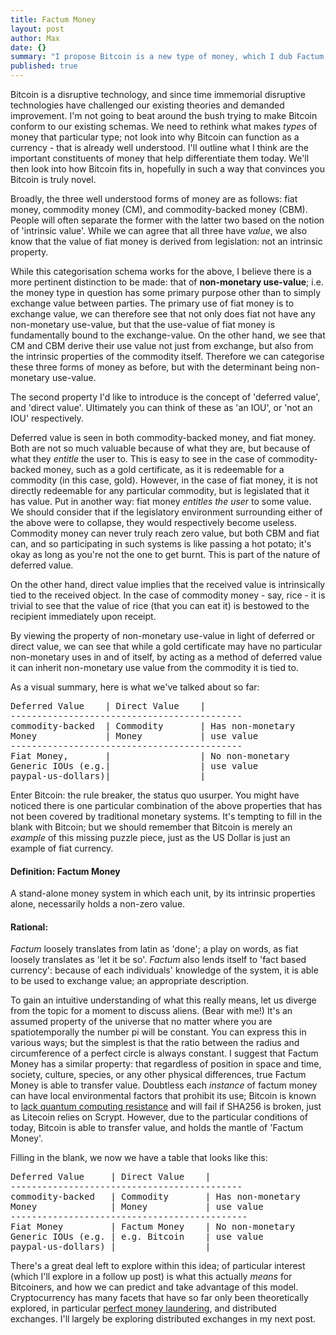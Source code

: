 ```yaml
---
title: Factum Money
layout: post
author: Max
date: {}
summary: "I propose Bitcoin is a new type of money, which I dub Factum Money."
published: true
---
```



Bitcoin is a disruptive technology, and since time immemorial disruptive technologies have challenged our existing theories and demanded improvement. I'm not going to beat around the bush trying to make Bitcoin conform to our existing schemas. We need to rethink what makes *types* of money that particular type; not look into why Bitcoin can function as a currency - that is already well understood. I'll outline what I think are the important constituents of money that help differentiate them today. We'll then look into how Bitcoin fits in, hopefully in such a way that convinces you Bitcoin is truly novel.

Broadly, the three well understood forms of money are as follows: fiat money, commodity money (CM), and commodity-backed money (CBM). People will often separate the former with the latter two based on the notion of 'intrinsic value'. While we can agree that all three have *value*, we also know that the value of fiat money is derived from legislation: not an intrinsic property.

While this categorisation schema works for the above, I believe there is a more pertinent distinction to be made: that of **non-monetary use-value**; i.e. the money type in question has some primary purpose other than to simply exchange value between parties. The primary use of fiat money is to exchange value, we can therefore see that not only does fiat not have any non-monetary use-value, but that the use-value of fiat money is fundamentally bound to the exchange-value. On the other hand, we see that CM and CBM derive their use value not just from exchange, but also from the intrinsic properties of the commodity itself. Therefore we can categorise these three forms of money as before, but with the determinant being non-monetary use-value.

The second property I'd like to introduce is the concept of 'deferred value', and 'direct value'. Ultimately you can think of these as 'an IOU', or 'not an IOU' respectively.

Deferred value is seen in both commodity-backed money, and fiat money. Both are not so much valuable because of what they are, but because of what they *entitle* the user to. This is easy to see in the case of commodity-backed money, such as a gold certificate, as it is redeemable for a commodity (in this case, gold). However, in the case of fiat money, it is not directly redeemable for any particular commodity, but is legislated that it has value. Put in another way: fiat money *entitles the user* to some value. We should consider that if the legislatory environment surrounding either of the above were to collapse, they would respectively become useless. Commodity money can never truly reach zero value, but both CBM and fiat can, and so participating in such systems is like passing a hot potato; it's okay as long as you're not the one to get burnt. This is part of the nature of deferred value.

On the other hand, direct value implies that the received value is intrinsically tied to the received object. In the case of commodity money - say, rice - it is trivial to see that the value of rice (that you can eat it) is bestowed to the recipient immediately upon receipt.

By viewing the property of non-monetary use-value in light of deferred or direct value, we can see that while a gold certificate may have no particular non-monetary uses in and of itself, by acting as a method of deferred value it can inherit non-monetary use value from the commodity it is tied to.

As a visual summary, here is what we've talked about so far:

<pre>
Deferred Value    | Direct Value    |
--------------------------------------------
commodity-backed  | Commodity       | Has non-monetary
Money             | Money           | use value
--------------------------------------------
Fiat Money,       |                 | No non-monetary
Generic IOUs (e.g.|                 | use value
paypal-us-dollars)|                 |
</pre>

Enter Bitcoin: the rule breaker, the status quo usurper. You might have noticed there is one particular combination of the above properties that has not been covered by traditional monetary systems. It's tempting to fill in the blank with Bitcoin; but we should remember that Bitcoin is merely an *example* of this missing puzzle piece, just as the US Dollar is just an example of fiat currency.

#### Definition: Factum Money

A stand-alone money system in which each unit, by its intrinsic properties alone, necessarily holds a non-zero value.

#### Rational:
*Factum* loosely translates from latin as 'done'; a play on words, as fiat loosely translates as 'let it be so'.
*Factum* also lends itself to 'fact based currency': because of each individuals' knowledge of the system, it is able to be used to exchange value; an appropriate description.

To gain an intuitive understanding of what this really means, let us diverge from the topic for a moment to discuss aliens. (Bear with me!) It's an assumed property of the universe that no matter where you are spatiotemporally the number pi will be constant. You can express this in various ways; but the simplest is that the ratio between the radius and circumference of a perfect circle is always constant. I suggest that Factum Money has a similar property: that regardless of position in space and time, society, culture, species, or any other physical differences, true Factum Money is able to transfer value. Doubtless each *instance* of factum money can have local environmental factors that prohibit its use; Bitcoin is known to [lack quantum computing resistance](http://bitcoinmagazine.com/bitcoin-is-not-quantum-safe-and-how-we-can-fix/) and will fail if SHA256 is broken, just as Litecoin relies on Scrypt. However, due to the particular conditions of today, Bitcoin is able to transfer value, and holds the mantle of 'Factum Money'.

Filling in the blank, we now we have a table that looks like this:

<pre>
Deferred Value     | Direct Value    |
--------------------------------------------
commodity-backed   | Commodity       | Has non-monetary
Money              | Money           | use value
---------------------------------------------
Fiat Money         | Factum Money    | No non-monetary
Generic IOUs (e.g. | e.g. Bitcoin    | use value
paypal-us-dollars) |                 |
</pre>

There's a great deal left to explore within this idea; of particular interest (which I'll explore in a follow up post) is what this actually *means* for Bitcoiners, and how we can predict and take advantage of this model. Cryptocurrency has many facets that have so far only been theoretically explored, in particular [perfect money laundering](http://zerocoin.org/), and distributed exchanges. I'll largely be exploring distributed exchanges in my next post.
